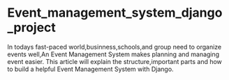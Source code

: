 # Event_management_system_django_project
In todays fast-paced world,businness,schools,and group need to organize events well,An Event Management System makes planning and managing event easier. This article will explain the structure,important parts and how to build a helpful Event Management System with Django.
